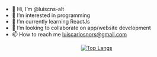 - 👋 Hi, I’m @luiscns-alt
- 👀 I’m interested in programming
- 🌱 I’m currently learning ReactJs
- 💞️ I’m looking to collaborate on app/website development
- 📫 How to reach me luiscarlosnors@gmail.com

<div align="center">

[![Top Langs](https://github-readme-stats.vercel.app/api/top-langs/?username=luiscns-alt&layout=compact&hide=css,html,shell&langs_count=6)](https://github.com/anuraghazra/github-readme-stats)

</div>

<!---
luiscns-alt/luiscns-alt is a ✨ special ✨ repository because its `README.md` (this file) appears on your GitHub profile.
You can click the Preview link to take a look at your changes.
--->
